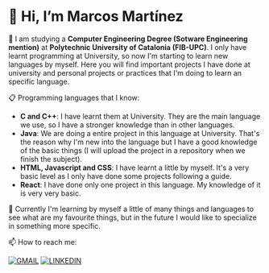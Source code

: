 # 👋 Hi, I’m Marcos Martínez
  
👤 I am studying a <strong style="font-weight: 500px;">Computer Engineering Degree (Sotware Engineering mention)</strong> at **Polytechnic University of Catalonia (FIB-UPC)**. I only have learnt programming at University, so now I'm starting to learn new languages by myself. Here you will find important projects I have done at university and personal projects or practices that I'm doing to learn an specific language.

📋 Programming languages that I know:
- **C and C++**: I have learnt them at University. They are the main language we use, so I have a stronger knowledge than in other languages.
- **Java**: We are doing a entire project in this language at University. That's the reason why I'm new into the language but I have a good knowledge of the basic things (I will upload the project in a repository when we finish the subject).
- **HTML, Javascript and CSS**: I have learnt a little by myself. It's a very basic level as I only have done some projects following a guide.
- **React**: I have done only one project in this language. My knowledge of it is very very basic.

👀 Currently I'm learning by myself a little of many things and languages to see what are my favourite things, but in the future I would like to specialize in something more specific. 
 
 📫 How to reach me:
 
[![GMAIL](https://img.icons8.com/?size=100&id=P7UIlhbpWzZm&format=png&color=000000)](mailto:marcosmmartinez12@gmail.com)
[![LINKEDIN](https://img.icons8.com/?size=100&id=13930&format=png&color=000000)](https://www.linkedin.com/in/marcos-mart%C3%ADnez-mart%C3%ADnez-077603271/)
<!---
marcosmm12/marcosmm12 is a ✨ special ✨ repository because its `README.md` (this file) appears on your GitHub profile.
You can click the Preview link to take a look at your changes.
--->
